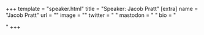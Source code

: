 +++
template = "speaker.html"
title = "Speaker: Jacob Pratt"
[extra]
  name = "Jacob Pratt"
  url = ""
  image = ""
  twitter = " "
  mastodon = " "
  bio = "<p></p>"
+++
